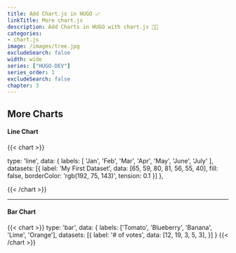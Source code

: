 ```yaml
---
title: Add Chart.js in HUGO 📈
linkTitle: More chart.js 
description: Add Charts in HUGO with chart.js 🧑‍💻
categories:
- chart.js
image: /images/tree.jpg
excludeSearch: false
width: wide
series: ["HUGO-DEV"]
series_order: 1
excludeSearch: false
chapter: 3
---
```


## More Charts

#### Line Chart

{{< chart >}}

  type: 'line',
  data: {
      labels: [
        'Jan',
        'Feb',
        'Mar',
        'Apr',
        'May',
        'June',
        'July'
      ],
    datasets: [{
      label: 'My First Dataset',
      data: [65, 59, 80, 81, 56, 55, 40],
      fill: false,
      borderColor: 'rgb(192, 75, 143)',
      tension: 0.1
    }]
  },

{{< /chart >}}


---

#### Bar Chart

{{< chart >}}
type: 'bar',
data: {
  labels: ['Tomato', 'Blueberry', 'Banana', 'Lime', 'Orange'],
  datasets: [{
    label: '# of votes',
    data: [12, 19, 3, 5, 3],
  }]
}
{{< /chart >}}
